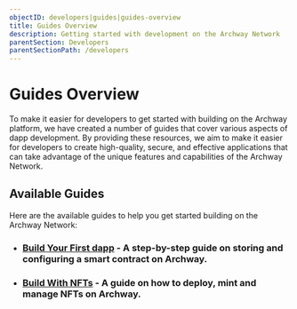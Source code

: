 ```yaml
---
objectID: developers|guides|guides-overview
title: Guides Overview
description: Getting started with development on the Archway Network
parentSection: Developers
parentSectionPath: /developers
---
```


# Guides Overview

To make it easier for developers to get started with building on the Archway platform, we have created a number of guides that cover various aspects of dapp development. By providing these resources, we aim to make it easier for developers to create high-quality, secure, and effective applications that can take advantage of the unique features and capabilities of the Archway Network.

## Available Guides

Here are the available guides to help you get started building on the Archway Network:

- ### [Build Your First dapp](./3.my-first-dapp/1.start.md) - A step-by-step guide on storing and configuring a smart contract on Archway.
- ### [Build With NFTs](./4.nft-project/1.start.md) - A guide on how to deploy, mint and manage NFTs on Archway.
